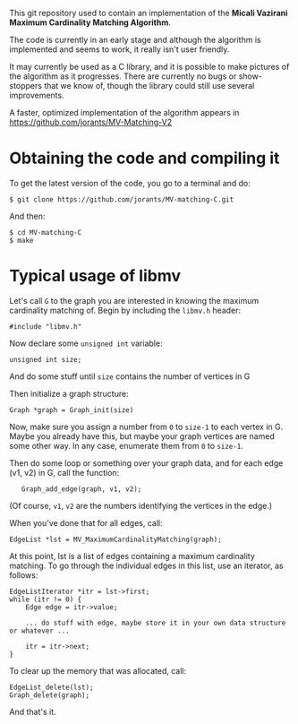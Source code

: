 This git repository used to contain an implementation of the **Micali Vazirani Maximum Cardinality Matching Algorithm**.

The code is currently in an early stage and although the algorithm is implemented and seems to work, it really isn't user friendly.

It may currently be used as a C library, and it is possible to make pictures of the algorithm as it progresses. There are currently no bugs or show-stoppers that we know of, though the library could still use several improvements.

A faster, optimized implementation of the algorithm appears in https://github.com/jorants/MV-Matching-V2

# Obtaining the code and compiling it

To get the latest version of the code, you go to a terminal and do:

```
$ git clone https://github.com/jorants/MV-matching-C.git
```

And then:

```
$ cd MV-matching-C
$ make
```

# Typical usage of libmv

Let's call `G` to the graph you are interested in knowing the maximum cardinality matching of.
Begin by including the `libmv.h` header:

```
#include "libmv.h"
```

Now declare some `unsigned int` variable:

```
unsigned int size;
```

And do some stuff until `size` contains the number of vertices in G

Then initialize a graph structure:

```
Graph *graph = Graph_init(size)
```

Now, make sure you assign a number from `0` to `size-1` to each vertex in G. Maybe you already have this, but maybe 
your graph vertices are named some other way. In any case, enumerate them from `0` to `size-1`.

Then do some loop or something over your graph data, and for each edge (v1, v2) in G, call the function:

```
   Graph_add_edge(graph, v1, v2);
```

(Of course, `v1`, `v2` are the numbers identifying the vertices in the edge.)

When you've done that for all edges, call:

```
EdgeList *lst = MV_MaximumCardinalityMatching(graph);
```

At this point, lst is a list of edges containing a maximum cardinality matching.
To go through the individual edges in this list, use an iterator, as follows:

```
EdgeListIterator *itr = lst->first;
while (itr != 0) {
	Edge edge = itr->value;
	
	... do stuff with edge, maybe store it in your own data structure or whatever ...
	
	itr = itr->next;
}
```
To clear up the memory that was allocated, call:

```
EdgeList_delete(lst);
Graph_delete(graph);
```

And that's it.
